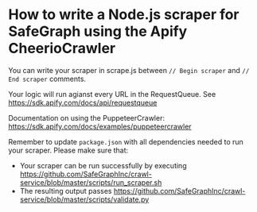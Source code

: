 # How to write a Node.js scraper for SafeGraph using the Apify CheerioCrawler

You can write your scraper in scrape.js between `// Begin scraper` and `// End scraper` comments. 

Your logic will run agianst every URL in the RequestQueue. See https://sdk.apify.com/docs/api/requestqueue

Documentation on using the PuppeteerCrawler: https://sdk.apify.com/docs/examples/puppeteercrawler

Remember to update `package.json` with all dependencies needed to run your scraper.
Please make sure that:
* Your scraper can be run successfully by executing https://github.com/SafeGraphInc/crawl-service/blob/master/scripts/run_scraper.sh
* The resulting output passes https://github.com/SafeGraphInc/crawl-service/blob/master/scripts/validate.py
